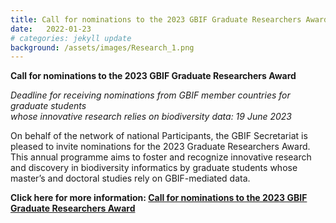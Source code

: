 ```yaml
---
title: Call for nominations to the 2023 GBIF Graduate Researchers Award
date:   2022-01-23
# categories: jekyll update
background: /assets/images/Research_1.png
---
```


**Call for nominations to the 2023 GBIF Graduate Researchers Award** 

*Deadline for receiving nominations from GBIF member countries for graduate students<br>
whose innovative research relies on biodiversity data: 19 June 2023*

On behalf of the network of national Participants, the GBIF Secretariat is pleased to invite nominations for the 2023 Graduate Researchers Award. This annual programme aims to foster and recognize innovative research and discovery in biodiversity informatics by graduate students whose master’s and doctoral studies rely on GBIF-mediated data.

**Click here for more information: [Call for nominations to the 2023 GBIF Graduate Researchers Award](https://www.example.com/my%20great%20page](https://www.gbif.org/news/6gyLOum00YsYc4OtVGK33Y/call-for-nominations-to-the-2023-gbif-graduate-researchers-award))**
